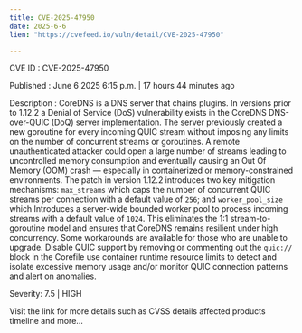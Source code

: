 ```yaml
---
title: CVE-2025-47950
date: 2025-6-6
lien: "https://cvefeed.io/vuln/detail/CVE-2025-47950"

---
```


CVE ID : CVE-2025-47950

Published :  June 6
2025
6:15 p.m. | 17 hours
44 minutes ago

Description : CoreDNS is a DNS server that chains plugins. In versions prior to 1.12.2
a Denial of Service (DoS) vulnerability exists in the CoreDNS DNS-over-QUIC (DoQ) server implementation. The server previously created a new goroutine for every incoming QUIC stream without imposing any limits on the number of concurrent streams or goroutines. A remote
unauthenticated attacker could open a large number of streams
leading to uncontrolled memory consumption and eventually causing an Out Of Memory (OOM) crash — especially in containerized or memory-constrained environments. The patch in version 1.12.2 introduces two key mitigation mechanisms: `max_streams`
which caps the number of concurrent QUIC streams per connection with a default value of `256`; and `worker_pool_size`
which Introduces a server-wide
bounded worker pool to process incoming streams with a default value of `1024`. This eliminates the 1:1 stream-to-goroutine model and ensures that CoreDNS remains resilient under high concurrency.  Some workarounds are available for those who are unable to upgrade. Disable QUIC support by removing or commenting out the `quic://` block in the Corefile
use container runtime resource limits to detect and isolate excessive memory usage
and/or monitor QUIC connection patterns and alert on anomalies.

Severity: 7.5 | HIGH

Visit the link for more details
such as CVSS details
affected products
timeline
and more...
